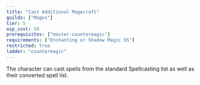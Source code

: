 ```yaml
---
title: "Cast Additional Magecraft"
guilds: ["Mages"]
tier: 5
osp_cost: 50
prerequisites: ["master-countermagic"]
requirements: ["Enchanting or Shadow Magic OS"]
restricted: true
ladder: "countermagic"
---
```

The character can cast spells from the standard Spellcasting list as well as their converted spell list.